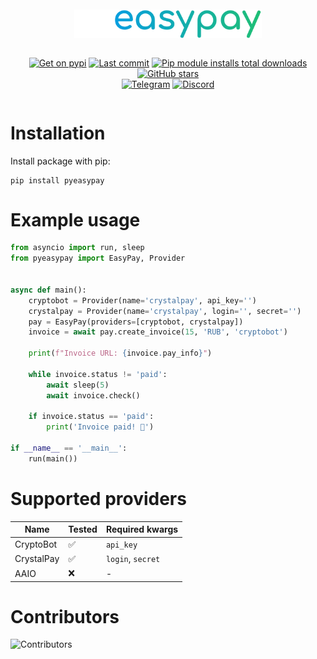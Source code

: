 
<div style="text-align: center; display: flex; align-items: center; justify-content: center;; display: flex; flex-direction: column;">
<br><br>
<img src="/assets/img/pyeasypay.svg" alt="easypay" style="width: 300px"/>
<br>

[![Get on pypi](https://img.shields.io/pypi/v/pyeasypay.svg)](https://pypi.org/project/pyeasypay/)
[![Last commit](https://img.shields.io/github/last-commit/nichind/pyeasypay.svg)](https://github.com/nichind/pyeasypay)
[![Pip module installs total downloads](https://img.shields.io/pypi/dm/pyeasypay.svg)](https://pypi.org/project/pyeasypay/)
[![GitHub stars](https://img.shields.io/github/stars/nichind/pyeasypay.svg)](https://github.com/nichind/pyeasypay)
<br>
[![Telegram](https://img.shields.io/badge/Telegram-Telegram-0088cc?logo=telegram&logoColor=white)](https://t.me/pyeasypay)
[![Discord](https://img.shields.io/badge/Discord-Discord-5865F2?logo=discord&logoColor=white)](https://discord.gg/nichind)
</div>

# Installation
Install package with pip:
```commandline
pip install pyeasypay
```

# Example usage
```python
from asyncio import run, sleep
from pyeasypay import EasyPay, Provider


async def main():
    cryptobot = Provider(name='crystalpay', api_key='')
    crystalpay = Provider(name='crystalpay', login='', secret='')
    pay = EasyPay(providers=[cryptobot, crystalpay])
    invoice = await pay.create_invoice(15, 'RUB', 'cryptobot')
    
    print(f"Invoice URL: {invoice.pay_info}")
    
    while invoice.status != 'paid':
        await sleep(5)
        await invoice.check()
        
    if invoice.status == 'paid':
        print('Invoice paid! 🎉')
        
if __name__ == '__main__':
    run(main())
```

# Supported providers

| Name       | Tested | Required kwargs   |
|------------|---------|-------------------|
| CryptoBot  | ✅       | `api_key`         |
| CrystalPay | ✅       | `login`, `secret` |
| AAIO       | ❌       | -                 |

# Contributors

<img src="https://contrib.rocks/image?repo=nichind/pyeasypay" alt="Contributors" style="max-width: 100%;"/>